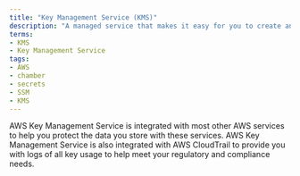 ```yaml
---
title: "Key Management Service (KMS)"
description: "A managed service that makes it easy for you to create and control the encryption keys used to encrypt your data, and uses FIPS 140-2 validated hardware security modules to protect the security of your keys. A"
terms:
- KMS
- Key Management Service
tags:
- AWS
- chamber
- secrets
- SSM
- KMS
---
```

AWS Key Management Service is integrated with most other AWS services to help you protect the data you store with these services. AWS Key Management Service is also integrated with AWS CloudTrail to provide you with logs of all key usage to help meet your regulatory and compliance needs.
